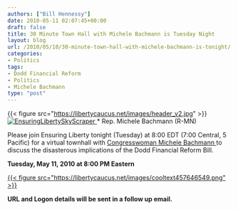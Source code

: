 ```yaml
---
authors: ["Bill Hennessy"]
date: 2010-05-11 02:07:45+00:00
draft: false
title: 30 Minute Town Hall with Michele Bachmann is Tuesday Night
layout: blog
url: /2010/05/10/30-minute-town-hall-with-michele-bachmann-is-tonight/
categories:
- Politics
tags:
- Dodd Financial Reform
- Politics
- Michele Bachmann
type: "post"
---
```


{{< figure src="https://libertycaucus.net/images/header_v2.jpg" >}}
[![EnsuringLibertySkyScraper](https://hennessysview.com/wp-content/uploads/2010/05/EnsuringLibertySkyScraper_thumb1.jpg)
](https://hennessysview.com/wp-content/uploads/2010/05/EnsuringLibertySkyScraper1.jpg)*
Rep. Michele Bachmann (R-MN)

 

Please join Ensuring Liberty tonight (Tuesday) at 8:00 EDT (7:00 Central, 5 Pacific) for a virtual townhall with [Congresswoman Michele Bachmann ](https://www.michelebachmann.com/)to discuss the disasterous implications of the Dodd Financial Reform Bill.

 

**Tuesday, May 11, 2010 at 8:00 PM Eastern**

[{{< figure src="https://libertycaucus.net/images/cooltext457646549.png" >}}
](https://events.constantcontact.com/register/event?oeidk=a07e2vnt2jgfd8c9ed7)  

    
**URL and Logon details will be sent in a follow up email.**
